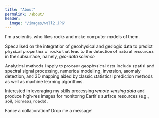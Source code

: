 ```yaml
---
title: "About"
permalink: /about/
header:
  image: "/images/wall2.JPG"
---
```


I'm a scientist who likes rocks and make computer models of them. 

Specialised on the integration of geophysical and geologic data to predict physical properties of rocks that lead to the detection of natural resources in the subsurface, namely, *geo-data science*.

Analytical methods I apply to process geophysical data include spatial and spectral signal processing, numerical modelling, inversion, anomaly detection, and 3D mapping aided by classic statistical prediction methods as well as machine learning algorithms. 

Interested in leveraging my skills processing *remote sensing data* and produce high-res images for monitoring Earth's surface resources (e.g., soil, biomass, roads).

Fancy a collaboration? Drop me a message!


